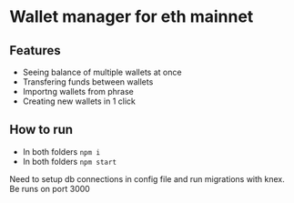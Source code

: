
# Wallet manager for eth mainnet
## Features
- Seeing balance of multiple wallets at once
- Transfering funds between wallets
- Importng wallets from phrase
- Creating new wallets in 1 click

## How to run
- In both folders ```npm i```
- In both folders ```npm start```

Need to setup db connections in config file and run migrations with knex.
Be runs on port 3000
